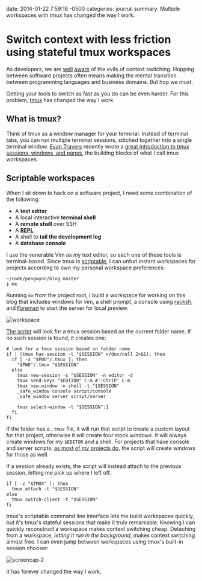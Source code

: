 date: 2014-01-22 7:59:18 -0500
categories: journal
summary: Multiple workspaces with tmux has changed the way I work.

# Switch context with less friction using stateful tmux workspaces

As developers, we are [well][spolsky] [aware][atwood] of the evils of context
switching. Hopping between software projects often means making the mental
transition between programming languages and business domains. But hop we must.

Getting your tools to switch as fast as you do can be even harder. For this problem,
[tmux][] has changed the way I work.

## What is tmux?

Think of tmux as a window manager for your terminal. Instead of terminal tabs,
you can run multiple terminal sessions, stitched together into a single
terminal window. [Evan Travers][] recently wrote a [great introduction to tmux
sessions, windows, and panes][coderwall], the building blocks of what I call
tmux workspaces.

## Scriptable workspaces

When I sit down to hack on a software project, I need some combination of the
following:

* A **text editor**
* A local interactive **terminal shell**
* A **remote shell** over SSH
* A **[REPL][]**
* A shell to **tail the development log**
* A **database console**

I use the venerable Vim as my text editor, so each one of these tools is
terminal-based. Since tmux is [scriptable][], I can unfurl instant workspaces for
projects according to own my personal workspace preferences:

    ~/code/pengwynn/blog master
    ❯ mx

Running `mx` from the project root, I build a workspace for working on this
blog that includes windows for vim, a shell prompt, a console using [racksh][],
and [Foreman][] to start the server for local preview.

![workspace][screencap-1]

[The script][mx] will look for a tmux session based on the current folder name.
If no such session is found, it creates one:

    # look for a tmux session based on folder name
    if ! (tmux has-session -t "$SESSION" >/dev/null 2>&1); then
      if [ -x "$PWD"/.tmux ]; then
        "$PWD"/.tmux "$SESSION"
      else
        tmux new-session -s "$SESSION" -n editor -d
        tmux send-keys "$EDITOR" C-m #':CtrlP' C-m
        tmux new-window -n shell -t "$SESSION"
        _safe_window console script/console
        _safe_window server script/server

        tmux select-window -t "$SESSION":1
      fi
    fi

If the folder has a `.tmux` file, it will run that script to create a custom
layout for that project, otherwise it will create four stock windows. It will
always create windows for my `$EDITOR` and a shell. For projects that have
console and server scripts, [as most of my projects
do][bootstrapping-consistency], the script will create windows for those as well.

If a session already exists, the script will instead attach to the previous
session, letting me pick up where I left off.

    if [ -z "$TMUX" ]; then
      tmux attach -t "$SESSION"
    else
      tmux switch-client -t "$SESSION"
    fi




tmux's scriptable command line interface lets me build workspaces quickly, but
it's tmux's stateful sessions that make it truly remarkable. Knowing I can
quickly reconstruct a workspace makes context switching cheap. Detaching
from a workspace, *letting it run in the background*, makes context switching
almost free. I can even jump between workspaces using tmux's built-in session
chooser:

![screencap-2][]

It has forever changed the way I work.


[spolsky]: http://www.joelonsoftware.com/articles/fog0000000022.html
[atwood]: http://www.codinghorror.com/blog/2006/09/the-multi-tasking-myth.html
[tmux]: http://tmux.sourceforge.net/
[Evan Travers]: https://twitter.com/evantravers
[coderwall]: https://coderwall.com/p/_g2vpq
[REPL]: http://en.wikipedia.org/wiki/Read%E2%80%93eval%E2%80%93print_loop
[scriptable]: http://manpages.ubuntu.com/manpages/precise/man1/tmux.1.html#contenttoc4
[Octokit]: https://github.com/pengwynn/octokit
[guard]: https://github.com/guard/guard
[tmuxinator]: https://github.com/aziz/tmuxinator
[Foreman]: https://github.com/ddollar/foreman
[racksh]: https://github.com/sickill/racksh
[bootstrapping-consistency]: /linked/2013012801/bootstrapping-consistency
[mx]: https://github.com/pengwynn/dotfiles/blob/f575ab8a85fa87e9040a40b4806c6bc6dc8076d7/bin/mx

[screencap-1]: http://cl.ly/image/2V0S2Z0W2i3P/Screen%20Shot%202014-01-22%20at%2008.41.14.png
[screencap-2]: http://cl.ly/image/1M2931471847/Screen%20Shot%202014-01-22%20at%2009.05.17.png
